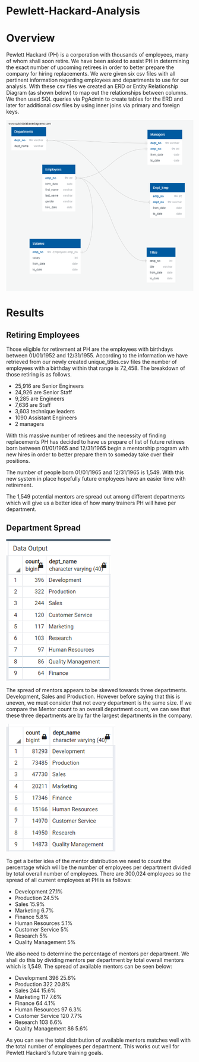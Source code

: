 # Pewlett-Hackard-Analysis

# Overview

Pewlett Hackard (PH) is a corporation with thousands of employees, many of whom shall soon retire. We have been asked to assist PH in determining the exact number of upcoming retirees in order to better prepare the company for hiring replacements. We were given six csv files with all pertinent information regarding employees and departments to use for our analysis.
With these csv files we created an ERD or Entity Relationship Diagram (as shown below) to map out the relationships between columns. We then used SQL queries via PgAdmin to create tables for the ERD and later for additional csv files by using inner joins via primary and foreign keys.

![alt text](https://github.com/quorinne/Pewlett-Hackard-Analysis/blob/main/Data/EmployeeDB.png?raw=true)
# Results
## Retiring Employees
Those eligible for retirement at PH are the employees with birthdays between 01/01/1952 and 12/31/1955. According to the information we have retrieved from our newly created unique_titles.csv files the number of employees with a birthday within that range is 72,458. 
The breakdown of those retiring is as follows.


* 25,916 are Senior Engineers
* 24,926 are Senior Staff 
* 9,285 are Engineers 
* 7,636 are Staff 
* 3,603 technique leaders 
* 1090 Assistant Engineers 
* 2 managers 

With this massive number of retirees and the necessity of finding replacements PH has decided to have us prepare of list of future retirees born between 01/01/1965 and 12/31/1965 begin a mentorship program with new hires in order to better prepare them to someday take over their positions. 

The number of people born 01/01/1965 and 12/31/1965 is 1,549. With this new system in place hopefully future employees have an easier time with retirement. 

The 1,549 potential mentors are spread out among different departments which will give us a better idea of how many trainers PH will have per department.

## Department Spread
![alt text](https://github.com/quorinne/Pewlett-Hackard-Analysis/blob/main/Data/retiringcountdept.png?raw=true)

The spread of mentors appears to be skewed towards three departments. Development, Sales and Production. However before saying that this is uneven, we must consider that not every department is the same size.
If we compare the Mentor count to an overall department count, we can see that these three departments are by far the largest departments in the company.

![alt text](https://github.com/quorinne/Pewlett-Hackard-Analysis/blob/main/Data/overallDeptCount.png?raw=true)


To get a better idea of the mentor distribution we need to count the percentage which will be the number of employees per department divided by total overall number of employees. There are 300,024 employees so the spread of all current employees at PH is as follows:

* Development 27.1%
* Production 24.5%
* Sales 15.9%
* Marketing 6.7%
* Finance 5.8%
* Human Resources 5.1%
* Customer Service 5%
* Research 5%
* Quality Management 5%


We also need to determine the percentage of mentors per department. We shall do this by dividing mentors per department by total overall mentors which is 1,549.  The spread of available mentors can be seen below:


* Development 396 25.6%
* Production 322 20.8%
* Sales 244 15.6%
* Marketing 117 7.6%
* Finance 64 4.1%
* Human Resources 97 6.3%
* Customer Service 120 7.7%
* Research 103 6.6%
* Quality Management 86 5.6%

As you can see the total distribution of available mentors matches well with the total number of employees per department. This works out well for Pewlett Hackard's future training goals.



